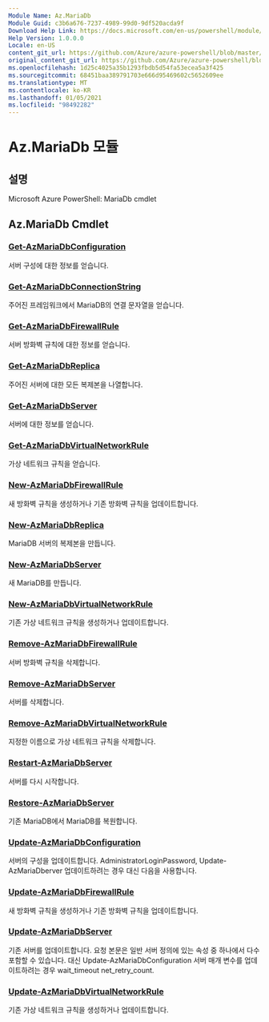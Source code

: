 ```yaml
---
Module Name: Az.MariaDb
Module Guid: c3b6a676-7237-4989-99d0-9df520acda9f
Download Help Link: https://docs.microsoft.com/en-us/powershell/module/az.mariadb
Help Version: 1.0.0.0
Locale: en-US
content_git_url: https://github.com/Azure/azure-powershell/blob/master/src/MariaDb/help/Az.MariaDb.md
original_content_git_url: https://github.com/Azure/azure-powershell/blob/master/src/MariaDb/help/Az.MariaDb.md
ms.openlocfilehash: 1d25c4025a35b1293fbdb5d54fa53ecea5a3f425
ms.sourcegitcommit: 68451baa389791703e666d95469602c5652609ee
ms.translationtype: MT
ms.contentlocale: ko-KR
ms.lasthandoff: 01/05/2021
ms.locfileid: "98492282"
---
```

# Az.MariaDb 모듈
## 설명
Microsoft Azure PowerShell: MariaDb cmdlet

## Az.MariaDb Cmdlet
### [Get-AzMariaDbConfiguration](Get-AzMariaDbConfiguration.md)
서버 구성에 대한 정보를 얻습니다.

### [Get-AzMariaDbConnectionString](Get-AzMariaDbConnectionString.md)
주어진 프레임워크에서 MariaDB의 연결 문자열을 얻습니다.

### [Get-AzMariaDbFirewallRule](Get-AzMariaDbFirewallRule.md)
서버 방화벽 규칙에 대한 정보를 얻습니다.

### [Get-AzMariaDbReplica](Get-AzMariaDbReplica.md)
주어진 서버에 대한 모든 복제본을 나열합니다.

### [Get-AzMariaDbServer](Get-AzMariaDbServer.md)
서버에 대한 정보를 얻습니다.

### [Get-AzMariaDbVirtualNetworkRule](Get-AzMariaDbVirtualNetworkRule.md)
가상 네트워크 규칙을 얻습니다.

### [New-AzMariaDbFirewallRule](New-AzMariaDbFirewallRule.md)
새 방화벽 규칙을 생성하거나 기존 방화벽 규칙을 업데이트합니다.

### [New-AzMariaDbReplica](New-AzMariaDbReplica.md)
MariaDB 서버의 복제본을 만듭니다.

### [New-AzMariaDbServer](New-AzMariaDbServer.md)
새 MariaDB를 만듭니다.

### [New-AzMariaDbVirtualNetworkRule](New-AzMariaDbVirtualNetworkRule.md)
기존 가상 네트워크 규칙을 생성하거나 업데이트합니다.

### [Remove-AzMariaDbFirewallRule](Remove-AzMariaDbFirewallRule.md)
서버 방화벽 규칙을 삭제합니다.

### [Remove-AzMariaDbServer](Remove-AzMariaDbServer.md)
서버를 삭제합니다.

### [Remove-AzMariaDbVirtualNetworkRule](Remove-AzMariaDbVirtualNetworkRule.md)
지정한 이름으로 가상 네트워크 규칙을 삭제합니다.

### [Restart-AzMariaDbServer](Restart-AzMariaDbServer.md)
서버를 다시 시작합니다.

### [Restore-AzMariaDbServer](Restore-AzMariaDbServer.md)
기존 MariaDB에서 MariaDB를 복원합니다.

### [Update-AzMariaDbConfiguration](Update-AzMariaDbConfiguration.md)
서버의 구성을 업데이트합니다.
AdministratorLoginPassword, Update-AzMariaDberver 업데이트하려는 경우 대신 다음을 사용합니다.

### [Update-AzMariaDbFirewallRule](Update-AzMariaDbFirewallRule.md)
새 방화벽 규칙을 생성하거나 기존 방화벽 규칙을 업데이트합니다.

### [Update-AzMariaDbServer](Update-AzMariaDbServer.md)
기존 서버를 업데이트합니다.
요청 본문은 일반 서버 정의에 있는 속성 중 하나에서 다수 포함할 수 있습니다.
대신 Update-AzMariaDbConfiguration 서버 매개 변수를 업데이트하려는 경우 wait_timeout net_retry_count.

### [Update-AzMariaDbVirtualNetworkRule](Update-AzMariaDbVirtualNetworkRule.md)
기존 가상 네트워크 규칙을 생성하거나 업데이트합니다.


